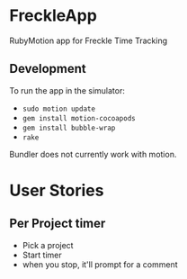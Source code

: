FreckleApp
===

RubyMotion app for Freckle Time Tracking

Development
---

To run the app in the simulator:

* `sudo motion update`
* `gem install motion-cocoapods`
* `gem install bubble-wrap`
* `rake`

Bundler does not currently work with motion.

User Stories
===

Per Project timer
---

* Pick a project
* Start timer
* when you stop, it'll prompt for a comment
